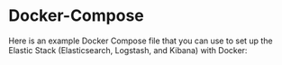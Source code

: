 # Docker-Compose
Here is an example Docker Compose file that you can use to set up the Elastic Stack (Elasticsearch, Logstash, and Kibana) with Docker:
